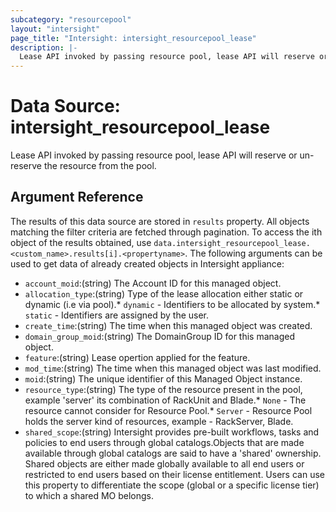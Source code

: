 ```yaml
---
subcategory: "resourcepool"
layout: "intersight"
page_title: "Intersight: intersight_resourcepool_lease"
description: |-
  Lease API invoked by passing resource pool, lease API will reserve or un-reserve the resource from the pool.
---
```


# Data Source: intersight_resourcepool_lease
Lease API invoked by passing resource pool, lease API will reserve or un-reserve the resource from the pool.
## Argument Reference
The results of this data source are stored in `results` property.
All objects matching the filter criteria are fetched through pagination.
To access the ith object of the results obtained, use `data.intersight_resourcepool_lease.<custom_name>.results[i].<propertyname>`.
The following arguments can be used to get data of already created objects in Intersight appliance:
* `account_moid`:(string) The Account ID for this managed object. 
* `allocation_type`:(string) Type of the lease allocation either static or dynamic (i.e via pool).* `dynamic` - Identifiers to be allocated by system.* `static` - Identifiers are assigned by the user. 
* `create_time`:(string) The time when this managed object was created. 
* `domain_group_moid`:(string) The DomainGroup ID for this managed object. 
* `feature`:(string) Lease opertion applied for the feature. 
* `mod_time`:(string) The time when this managed object was last modified. 
* `moid`:(string) The unique identifier of this Managed Object instance. 
* `resource_type`:(string) The type of the resource present in the pool, example 'server' its combination of RackUnit and Blade.* `None` - The resource cannot consider for Resource Pool.* `Server` - Resource Pool holds the server kind of resources, example - RackServer, Blade. 
* `shared_scope`:(string) Intersight provides pre-built workflows, tasks and policies to end users through global catalogs.Objects that are made available through global catalogs are said to have a 'shared' ownership. Shared objects are either made globally available to all end users or restricted to end users based on their license entitlement. Users can use this property to differentiate the scope (global or a specific license tier) to which a shared MO belongs. 
 